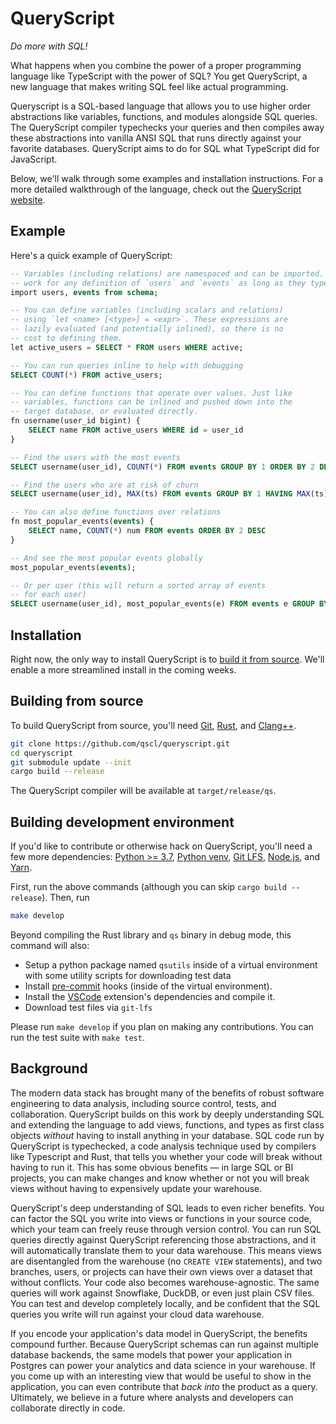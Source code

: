 # QueryScript

_Do more with SQL!_

What happens when you combine the power of a proper programming language like TypeScript with 
the power of SQL? You get QueryScript, a new language that makes writing SQL feel like actual programming.

Queryscript is a SQL-based language that allows you to use higher order abstractions like
variables, functions, and modules alongside SQL queries. The QueryScript compiler typechecks
your queries and then compiles away these abstractions into vanilla ANSI SQL that runs
directly against your favorite databases. QueryScript aims to do for SQL what TypeScript
did for JavaScript.

Below, we'll walk through some examples and installation instructions. For a more detailed walkthrough
of the language, check out the [QueryScript website](https://queryscript.com/).

## Example

Here's a quick example of QueryScript:

```sql
-- Variables (including relations) are namespaced and can be imported. The below queries will
-- work for any definition of `users` and `events` as long as they typecheck.
import users, events from schema;

-- You can define variables (including scalars and relations)
-- using `let <name> [<type>] = <expr>`. These expressions are
-- lazily evaluated (and potentially inlined), so there is no
-- cost to defining them.
let active_users = SELECT * FROM users WHERE active;

-- You can run queries inline to help with debugging
SELECT COUNT(*) FROM active_users;

-- You can define functions that operate over values. Just like
-- variables, functions can be inlined and pushed down into the
-- target database, or evaluated directly.
fn username(user_id bigint) {
    SELECT name FROM active_users WHERE id = user_id
}

-- Find the users with the most events
SELECT username(user_id), COUNT(*) FROM events GROUP BY 1 ORDER BY 2 DESC LIMIT 10;

-- Find the users who are at risk of churn
SELECT username(user_id), MAX(ts) FROM events GROUP BY 1 HAVING MAX(ts) < NOW() - INTERVAL 1 MONTH;

-- You can also define functions over relations
fn most_popular_events(events) {
    SELECT name, COUNT(*) num FROM events ORDER BY 2 DESC
}

-- And see the most popular events globally
most_popular_events(events);

-- Or per user (this will return a sorted array of events
-- for each user)
SELECT username(user_id), most_popular_events(e) FROM events e GROUP BY 1;
```

## Installation

Right now, the only way to install QueryScript is to [build it from source](#building-from-source). We'll enable a more streamlined
install in the coming weeks.

## Building from source

To build QueryScript from source, you'll need [Git](https://git-scm.com/), [Rust](https://www.rust-lang.org/tools/install), and [Clang++](https://clang.llvm.org/).

```bash
git clone https://github.com/qscl/queryscript.git
cd queryscript
git submodule update --init
cargo build --release
```

The QueryScript compiler will be available at `target/release/qs`.

## Building development environment

If you'd like to contribute or otherwise hack on QueryScript, you'll need a few more dependencies: [Python >= 3.7](https://www.python.org/downloads/), [Python venv](https://docs.python.org/3/library/venv.html), [Git LFS](https://git-lfs.com/), [Node.js](https://nodejs.org/en/download/), and [Yarn](https://classic.yarnpkg.com/en/docs/install/).

First, run the above commands (although you can skip `cargo build --release`). Then, run

```bash
make develop
```

Beyond compiling the Rust library and `qs` binary in debug mode, this command will also:

- Setup a python package named `qsutils` inside of a virtual environment with some utility scripts for downloading test data
- Install [pre-commit](https://pre-commit.com/) hooks (inside of the virtual environment).
- Install the [VSCode](https://code.visualstudio.com/) extension's dependencies and compile it.
- Download test files via `git-lfs`

Please run `make develop` if you plan on making any contributions. You can run the test suite with `make test`.

## Background

The modern data stack has brought many of the benefits of robust software engineering to data analysis,
including source control, tests, and collaboration. QueryScript builds on this work by deeply understanding
SQL and extending the language to add views, functions, and types as first class objects _without_ having to
install anything in your database. SQL code run by QueryScript is typechecked, a code analysis technique used
by compilers like Typescript and Rust, that tells you whether your code will break without having to run it.
This has some obvious benefits — in large SQL or BI projects, you can make changes and know whether or not
you will break views without having to expensively update your warehouse.

QueryScript's deep understanding of SQL leads to even richer benefits. You can factor the SQL you write into
views or functions in your source code, which your team can freely reuse through version control. You can run
SQL queries directly against QueryScript referencing those abstractions, and it will automatically translate
them to your data warehouse. This means views are disentangled from the warehouse (no `CREATE VIEW`
statements), and two branches, users, or projects can have their own views over a dataset that without
conflicts. Your code also becomes warehouse-agnostic. The same queries will work against Snowflake, DuckDB,
or even just plain CSV files. You can test and develop completely locally, and be confident that the SQL
queries you write will run against your cloud data warehouse.

If you encode your application's data model in QueryScript, the benefits compound further. Because QueryScript schemas can run against multiple database backends, the same models that
power your application in Postgres can power your analytics and data science in your warehouse. If you
come up with an interesting view that would be useful to show in the application, you can even contribute
that _back into_ the product as a query. Ultimately, we believe in a future where analysts and developers
can collaborate directly in code.
